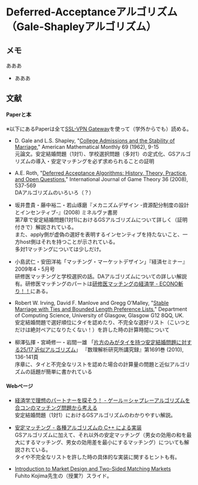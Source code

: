 # Deferred-Acceptanceアルゴリズム（Gale-Shapleyアルゴリズム）


## メモ

あああ

* あああ

## 文献

#### Paperと本

※以下にあるPaperは全て[SSL-VPN Gateway](https://gateway.itc.u-tokyo.ac.jp/dana-na/auth/url_default/welcome.cgi)を使って（学外からでも）読める。
  
* D. Gale and L.S. Shapley, "[College Admissions and the Stability of Marriage](http://www.jstor.org/stable/2312726)," American Mathematical Monthly 69 (1962), 9-15  
元論文。安定結婚問題（1対1）、学校選択問題（多対1）の定式化、GSアルゴリズムの導入・安定マッチングを必ず求められることの証明


* A.E. Roth, "[Deferred Acceptance Algorithms: History, Theory, Practice, and Open Questions](http://link.springer.com/article/10.1007/s00182-008-0117-6)," International Journal of Game Theory 36 (2008), 537-569  
DAアルゴリズムのいろいろ（？）

* 坂井豊貴・藤中裕二・若山琢磨『メカニズムデザイン -資源配分制度の設計とインセンティブ-』(2008) ミネルヴァ書房  
第7章で安定結婚問題(1対1)におけるGSアルゴリズムについて詳しく（証明付きで）解説されている。  
また、apply側が虚偽の選好を表明するインセンティブを持たないこと、一方host側はそれを持つことが示されている。  
多対1マッチングについては少しだけ。  


* 小島武仁・安田洋祐「マッチング・マーケットデザイン」『経済セミナー』2009年4・5月号  
研修医マッチングと学校選択の話。DAアルゴリズムについての詳しい解説有。研修医マッチングのパートは[研修医マッチングの経済学 - ECONO斬り！！](http://blog.livedoor.jp/yagena/archives/50536286.html)にある。  


* Robert W. Irving, David F. Manlove and Gregg O’Malley, "[Stable Marriage with Ties and Bounded Length Preference Lists](http://dcs.gla.ac.uk/publications/PAPERS/8279/SMTI-bounded.pdf)," Department of Computing Science, University of Glasgow, Glasgow G12 8QQ, UK.  
安定結婚問題で選好順位にタイを認めたり、不完全な選好リスト（こいつとだけは絶対ペアになりたくない！）を許した時の計算時間について  

* 柳澤弘揮・宮崎修一・岩間一雄 「[片方のみがタイを持つ安定結婚問題に対する25/17 近似アルゴリズム](http://www.kurims.kyoto-u.ac.jp/~kyodo/kokyuroku/contents/pdf/1691-21.pdf)」 『数理解析研究所講究録』第1691巻 (2010), 136-141頁  
序章に、タイと不完全なリストを認めた場合の計算量の問題と近似アルゴリズムの話題が簡単に書かれている  


#### Webページ

* [経済学で理想のパートナーを探そう！ - ゲール＝シャプレーアルゴリズムを合コンのマッチング問題から考える](http://toyokeizai.net/articles/-/11584)  
安定結婚問題（1対1）におけるGSアルゴリズムのわかりやすい解説。  


* [安定マッチング - 各種アルゴリズムの C++ による実装](http://www.prefield.com/algorithm/misc/stable_matching.html)  
GSアルゴリズムに加えて、それ以外の安定マッチング（男女の効用の和を最大にするマッチング、男女の効用差を最小にするマッチング）についても解説されている。  
タイや不完全なリストを許した時の具体的な実装に関するヒントも有。  


* [Introduction to Market Design and Two-Sided Matching Markets](https://docs.google.com/viewer?a=v&pid=sites&srcid=ZGVmYXVsdGRvbWFpbnxmdWhpdG9rb2ppbWFlY29ub21pY3N8Z3g6NmVkYWU1ZGU5NDZkMWZh)  
Fuhito Kojima先生の（授業?）スライド。  




